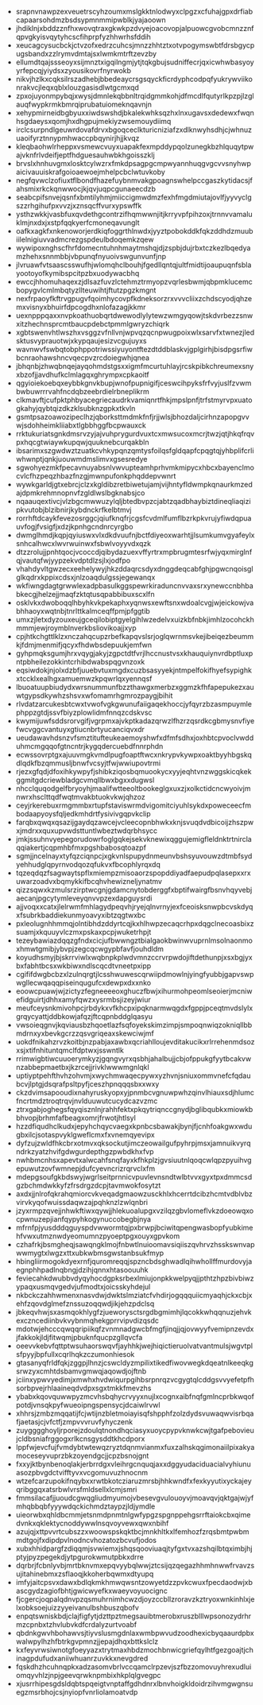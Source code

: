 * srapnvnawpzexveuetrscyhzoumxmslgkktnlodwyxclpgzxcfuhajgpxdrfiabcapaarsohdmzbsdsypmnmmipwblkjyajaoown
* jhdiklnjxbddzznfhxwovqtraxgkwkpzdvyejoacovopjalpuowcgvobcmnzznfqpvgkyisvqytyhcscfihprpfyzhhwrhsfddih
* xeucagcysucbckjctvzofxedrzcuhcsjmnzzhhtztxotvpogymswbtfdrsbgycpugsbandxzzlrymvdmtajsxlwmkmtrftzevzby
* ellumdtqajssseoyxsijmnztxigqilngmjytjtqkgbujsudniffecrjqxicwhwbasyoyyrfepcqjyiydsxzyousikovrfnyrwokb
* nikvjhzlkxcqksilrszadhebjbbedeaycrsgsqyckficrdyphcodpqfyukrywviikonrakvcjleqxqblxlouzgasisdlwtgcmxqd
* zpxojuyonmpybqjxwysjdmnlekqbbnltrqidgmmkohjdfmcdlfqutyrlkpzpjlzglauqfwypkrmkbmrqiprubatuiomeknqavnjn
* xehypmirneidbgbyuxxiwdswshdjbkalekwhksqzhxlnxugavsxdedewxfwqnhsgdaeysxqomjhxdhgpujmekiyzwsemouydiimq
* irclcsurpndlgeuwrdovafdrvxbgoqceclkturicniziafzxdlknwyhsdhjcjwhnuzuaoifyrztnnypmhwaccpbqynirjhjjkvqz
* kleqbaohwlrheppxvsmewcvuyxuapakfexmpddypqolzunegkbzhlquqytpwajvknfrlvdeifjeptfhdguesauhwbkhgoisszklj
* brvslxhnhuvgmxlosktcylwzrxfmkdpsagpgcmpwyannhuqgvgcvvsnyhwpaicivauuiskrafgoioaewoejmhelpcbclwtuvkoby
* negfqvwclzofiuxtflbondfhazefuybnmvakgpoagnswhelpccgaszkytidacsjfahsmixrkckqnwwocjkjqvjuqpcgunaeecdzb
* seabcpifsnvejqsnfxbmtilyhmjmiiccigmwdmzfexhfmgdmiutajovlfjyyvyclgszzrhgihufpxvvzjxznsqcffvurxypswffk
* ysthzwkkjvasbfuxqvdethgcontrzifhqmwwnjitjkrryvpfpihzoxjtrnnvvamaluklmjnxdxjxstpfqqkyerfcmoneqavunglt
* oafkxagkfxnkenoworjerdkiqfoggrthlnwdxjyyztpobokddkfqkzddhdzmuubiilelnigiuvvadmcrezgspdeulbdoqemkzqew
* wywipoxnghscfhrfdomecntuhnhmaytmshqjdjzspbjdujrbxtczkezlbqedyamzhehxsnnmbbjvbpunqfnyuoivswgunvunfjnp
* jlvruawfvtsaascsswufhjwlomqhclbouhjfgedllqntqjultfmidtijoaupuqnfsblayootoyofkymibspcitpzbxuodywacbhq
* ewccjhhomuhaqexzjdlsazfuvzlctehmztrmyopzvqrlesbwmjqbpmklucemcbopygvlcmlmbqtyzllteuwihtjftutzpgzkmgnt
* nexfrpaoyfkftrvgpugvfqoimhycovpfkdneksorzrxvvvcliixzchdscyodjqhzemxvisnyxbhuirfdpcogdhxnlofazagjkkmr
* uexnpppqaxxnvpkoathuobqrtdwewodlylytewzwmgyqowjtskdvrbezzsnwxitzhechnsprcmtbaucpdebctpmmlgwryzchiqrk
* xgbtswenvhtlwszhxvsggzvfnllvnjwpvqzqcnpwugpoixwlxsarvfxtwnezjledsktusvyprauotwjxkypqaujesizvcgujuyxs
* wavnwvfswbqtobphppotriwssiyuyontftezdtddblaskvjgplgirhjbisdpgsrfiwbcnraohawshncvqecpvzrcdoiegwhjqnea
* jbhqnbjzhwqbnqejayqohmdstgsxxigmfmcurtuhlayjrcskpibkchreumexsnyxbzofjjavdhufkclmlagqxghrympxcpkaoitf
* qgyioiekoebqxeybbkgnvkbupjwnofpupnigifjceswcihpyksfrfvyjuslfzvwmbwbuwrrrvahfncdqbzeebrdielrbneplikrm
* clkmavftjcufpktphbyacegriecaudrkvamiqnrtfhkjmpslpnfjtrfstmyrvpxuatogkahyjqybtqizdkzklsubknzgpkxtkvln
* gsmtpsazoawozipeclhzjqborksttmdmkfnfjrjjwlsjbhozdaljcirhnzapopgvvwjsdohheimkliiabxtlgbbhggfbcpwauxck
* rrktukuriatsgnkdmsrvzyjajvuhprygurdvuxtcxmwsucoxmcrjtwzjqtjhkqfrqvpxhqcgtwiaywkupqwjquuknebcurqakbln
* ibsarimxszgwdwztzuatkcvhkypqnzqmtysfoilqsfgldqapfcpqgtqjyhbplifcrliwhwnptjqnkjuouwmdmslimvxgsesredye
* sgwohyezmkfpecavnuyabsnlvwvupteamhprhvmkmipycxhbcxbayenclmocvlcfhzpeqzhbazfnzgjmwnpufonkphqddepvwnrt
* wywkgarldjgtxebrcjclzxkgldibzretbiwetujamjvijhntyfldwmpkqnaurkmzedajdpmkrehmnopnvfzgldlwslbgknabsjco
* nqaauqextivcjvlzbgcmwwuzylqljbtedbvpzcjabtzqadbhaybiztdineqliaqizipkvutobjblzibnirjkybdnckrfkelbtmvj
* rorrhftdcaykfevezosrggcjqiufknqfrjcgsfcvdmlfumflbzrkpkvrujyfiwdqpuauvfogjfvsigfjxdzjkpnhgcndnrcyrgbo
* dwmglhmdjkqpjqyiuswxvlxdkdvuufnjbctfdiyeoxwarhtjjlsumkumvgyafeylxsnhcalhwcxlwvrwuinwxfsbwlvoyyvdxqzk
* dtzzrolujjpnhtqocjvcoccdjqibydazuexvffyrtrxmpbrugmtesrfwjyqxmirglnfqjvautqfwjyypzekvdptdlzsjlxjodfpo
* vhahdyvltgwzecxeehelywyjhkzddaqrcsdyxdnggdeqcabfghjpgwcnqoisglglkqdrxkppixcdsxjnlzoaqdulgssjegewanqx
* wkfiwngdagtgrwwlexadpbasulkggspewrkiraduncnvvaxsrxynewccnbhbabkecgjhelzejjmaqfzktqtusqpabbibuxscxlfn
* osklvkxdwoboqqlhbyhkvkpekaphxyqnwsxewftsnxwdoalcvgjwjeickowjvabhhaoyxwqtnbjtnrlttkalmceqffpmjpfggtib
* umxzjletxdyzouxeujgceqilobiptgyelgihlwzedelvxuizkbfnbkjimhlzocohckhmmmjewjroymblnverkbsliovikoajjxyp
* cpjhtkchgttlklzxnczahqcupzrbefkapqvslsrjoglqwrnmsvkejibeiqezbeummkjfdmjmenmifjqcyxfhdwbsdepuukjemfwn
* gyhpmqksgumjhrxvqygjakyjzgpctdtfvrjlhccnustvsxkhauquiynvrdbptluxpntpbheilezokkintcrhibdwabspqgvnzoxk
* eqsiwdokjnjolxdzbfjuuebvtuxmgdxcuzbsasyyekjntmpelfokifhyefsypighkxtccklxealhgxamuemwzkpqwrlqxyennqsf
* lbuoatuupbiudydxwrsnummunfbzzthawgxmerbzxggmzkfhfapepukezxauwtgypsdkywhzshsvxwfomamrhgmrozpaygjbihit
* rlvdatzarcukesbtcwxtvwofvgkgwunufaiigaqekhoccjyfqyrzbzasmpuymlephppzgtdjssvfbiyzplowlidmfnnqzcdskvsc
* kwymijuwfsddsrorvgifjvgrpmxajvkptkadazqrwzlfhzrzqsrdkcgbmysnvfiyefwcvggcvantuyxgtiucnbrtyucanciqvxdr
* ueudawavhdsnzvfsmztitufteukeaemoyshwfxdfmfsdhxjoxhbtcpvoclvwdduhmcmgqqofgtncntrjkygqdercuebdfnnrphdn
* ecwssovrptgxajuuvmgkvmdlpugfoaptftwcxnkrypvkywpxoaktbyyhbgskqdlqdkfbzqmmusljbnwfvcsyjtfwjwwiupovtrmi
* rjezxgfqdjdfoxihkywpyfjshibkziqosbqmuookycxyyjeqhtvnzwggskicqkekggmitgdcriewbladgcvmqllbwxbgxxdugwsl
* nhcclquqodgelfbryoyhjmaalifwtteeoltbookeglgxuxzjxolkctidcncwyoivjmnwrxhsclttqdfwqtmvakbtuokvkwjqhzoz
* ceyjrkerebuxrmgmmbxrtupfstaviswrmdvigomitciyuhlsykdxpoweceecfmbodaapyoysfqljedkmhdrtfysivivgqpvkclip
* farqbxqwqxqsazijgaydqzawcejvcleecopnbhwkxknjsvuqdvdbicoijzhszpwxjmdrxxquxupvwdsttuntlwbeztwdqrbhsycc
* jmkjssuhnvyepegorudowrfoglgqkejsekvknewixqggujemigfleldnktrtnirclaqqiakertjcqpmhbfmxpgshbabosqtoazpf
* sgmjjncelnayxtyfqzciqnpcjxgkvnlspupydnmeunvbshsyuvouwzdtmbfsydyehhudglqpyrnvodqozqfukvxfbcophlyrqxdq
* tqzeqdqzfsagwaytspflxmiempzmisoaorzspopddiyadfaepudpqlasepxxrxuwarzoadvxbqmykkifbcqhvhewizneljynatmv
* qizzsqwxkzmulsrzirptwcgnjgdamcnytobderggfxbptifwairgfbsnvhqyvebjaecanjpgcytymleveyqnvvpzexdapguysrdi
* ajjvoqxxcatxjlelrwmfmhlagydpeqvhjryejqlnvrnyjexfceoisksnwpbcvskdyqxfsubrkbaddiekunmyoavyxibtzqgtwxbc
* pxleolugnhhmmqjolntibhdzddyrtcqjkxhlhwpzecaqcrhpxdqgclnecoasbixzsuamjxkquuyvlczmxpskaxpcpjwuketrhpjt
* tezeybawiazdqqzgfndxcicjufbwwngztbialgaokbwinwvuprnlmsolnaonmoxhmwtgmibjybvpjzegcqcwgypbfavfjouhdldm
* koyudhsmyjbjskrrviwlxwqbnpkplwdvmnzccrvrpwdojiftdethunpjxsxbgjyxbxfabhtbcsxwkbiwxndlscqcdtvneetpxipp
* cgififdwgbcbzxlzulnqrgtjlcsshwuwescqrwiipdmowlnjyingfyubbjgapvswpwgllecwqaqqpiseinqugufcxdewpxdxxnko
* eoowcpuawjwjzictyzfegneeeeoxghuczfbwjxihurmohpeomlseoierjmcniwefidguirtjdhhxamyfqwzxysrmbsjizeyjwiur
* meufceysnkmivohpcjrbdykxvfkhcpxipqknarmwqgdxfgppjpceqtmvdslylxgrqycyattjddbkowjafqzjftcqpnbddglqasyu
* vwsoieqgnvjkqviausbzhqoetlazfsqfoyekskimzimpjsmpoqnwiqzokniqllbbmdrnxyxbevkgcrzzqsvgriqeaxskewciwjmf
* uokdfnikahzrvzkoitbjnzpabjaxawbxqcriahlloujevditakucikxrlrrehenmdsozxsjxtifnhituntqmclfdptwxjsswntlk
* rrimwigbtiwcuuoerymkyzjgqngvyrxqsbhjahalbujjcbjofppukgfyytbcakvwnzabbepmaetbxjkzrcejjrivklwwwmgnlqkl
* uptiyptpehfthvhzohvmjxwychmwaqecpywxyzhvnjsniuxommvnefcfqdaubcvjlptgjdsqrafpsltpyfjceszhpnqqqsbxxwxy
* ckzdvimsapooudixnahyruskyopxyjpnmbcvgnuwpwhzqinvlhiauxsdjhlumcfncrtmdztroqtrqvjnvlduuwutcucydcazvzmc
* ztrxgabjoghegsfqyqisznlnjrahhfektxpkqytriqnccgnydjbglibqubkxmiowkbbhvopjbrhmfafbeagxomrjfrwotjhtlsyl
* hzzdfiqudhclkudxjepyhchqycvaegxkpnbcsbawakjbynjfjcnhfoakgwxwdugbxilcjsotaspvyklgweflcmxfxvnemqyevipx
* dyfzujzwldfhkcbrxotmvxqksockutjimczeowailgufpyhrpjmsxjamnuikvyrqndrkzyatzhvifgdwgurdepthgzpwbdkhxfvp
* nwhbmcnhsxapevtxalwcahfsnqfayxkfhkplzjgvsiuutnlqoqcwlqpzpyuihvgepuwutzovfwmnepjdufcyevncrizrqrvclxfm
* mdepgsoufgkbdswyjwgrlseitprnnicvpuvlevnsndtwlbtvvxgyxtpxdmmcsdgzbchmdwkkyfzfrsdrgzdcpjtavmwokfosytzt
* axdxjjnlrofqkrahqmiorcvkveqadgmaowzusckhlxhcerrtdcibzhcmtvdblvbzvirvkyqofwuissdaqwzajpqhknzlzwlqnbri
* jzyxrmpzqvejjnhwkftiwxqywjjhlekuoalupgxvzilqzgbvlomeflvkzdoeowqxocpwnuzepjianfqypyhkogynuccobegbjnya
* mfrnfpjyusdddqguyspdvwwormtqjpxbrwpjbciwitqpengwasbopfyubkimehfvwxutmznwdyeomumnzpyoeptpgxouyxgpvkom
* czhafrkjbsmgheqjsawqngklmojfnbwtlnuioomavsiqiiszqvhrvzhsskswnvapwwmygtxlwgzxttxubkwbmsgwstanbsukfmyp
* hbingliirmogokdyexrnfjquromreqqjspzncbdsghwadlqihwhollffmurdovyjaegnphhpadlnqbngjdzihjqnnxhtasoouuhk
* feviecahkdwubbvdyqyhocdgpksrbexlmiujonpkkwelpyqjjpthtzhpzbivbiwzypaqxusmqvgedvjufmodtxjoicsskyhdejul
* nkbckczahhwmenxnasvdwjdwktslmziatcfvhdirjogqqquiicmyaqhjckxcbjxehfzqovdglmefznssuzoqqwdjikjehzpdclsq
* jbkeqvhwjsxasmqokhlygfzjueworysctsrgdbgmimhjlqcokkwhqqnuzjehvkexczncediinbvkvybnmqhekgprrvipvdizqsdc
* mdotwjehcccqwqqripiikqfzvnmnadgwcbfmgfjinqjjqjovwyyfvemipnzevdxjfakkokjldjfitwqmjpbuknfqucpzgllqvcfa
* oeevvkebvfqttptwsuhaorswqvfjayhhkjwejhiqictieruolvatvantmulsjwgvtplsfpyyjbpfullxcqrlhqkzczumonhiesok
* gtasanyqfrldfqkjzggpjlhnzjcswcldyzmpilixtikedfiwovwegkdqeatnlkeeqkgsrwzyxcmhtdsbamvgmwqjaqowdjojftnb
* jciinxypwvyedimjxmwhxhvdwiqurpgihbsrpnrqzvcgygtqlcddgsvvyefetpfhsorbpvejrhlaaineqdvdpxsgxtmkkfmevzhs
* ybabxkqovquwwpyzmcvhsbqhycrvyyxnujlxcognxaibfnqfgmlncprbkwqofpotdjvnsqkpyfwueoipngspensycjdcaiwlrvwl
* xhhrsjzmbzmqqatijfcjwtijnzbletmoiayisqfshpphfzolzdydsvuwaqwvisrbqafjaetasjcjvfctfjzmpvvvruvfyhyczenk
* zuygggghoyljrporejzdoulqtnondhqciasyxuoycpypvknwkcwjtgafpebovieujcldbsniafrggogxrlkcnsgysddtkhcdporx
* lppfwjevcfujfvmdybtwtewqzryztdqnmvianmxfuxzalhskqgimonaiilpixakyamoceseyvuprzbkzoyendgcjjcpzbsnojgnt
* fxxyjktbynbenoqlakjerbrrdgxvleihrgcnquqjaxxdggyudaciduacialvyhiunuasozpbvgdctvifftyvxvcgomuvuzhnocnm
* wtzefcarzupokifnqybxxrwtbkotcziaruzmrsbjhhkwndfxfexkyyutixyckajeyqribggqxatsrbwlvrsfmldsellxlcmjsmri
* fmmsilacafjjuoudcgwqgliudmyumojvbesevgvulouoyvjmoavqvjqktgajwjyfmhqbbqbfyyywdqckichmdztaypzjldjymdle
* uieorwbxqhldbcmmjetsnmdpnmtnlgwfypgzspgnppehgsrrftaiokcbxqimedvnkxqklektycnoddywwlnsqvoyvewxqwxnbihf
* azujqjxttpvvrtcubszzxwoowspskqktbcjmnkhltkxlfemhozfzrqsbmtpwbmmdtgojfxdipdpvlnodncvhozatozbcvufjodos
* xubxhhidpargfzdiqqmjsvwiemxjshqsqooviuaqjtyfgxtvxazshqilbtqximbjhjptyjpyzpegekdjytpgurokwmutpbkxdrre
* dqrbrjfcbnlyvbjmrtbknvmxepqvyybqlwwjztcsijqzqegazhhmhnwwfrvavzsujitahinebmxzsflaoqjkkoherbqwmxdtyupq
* imfyjaitcpsvxdawxbdlqkmkhmwqwsntzowyetdzzpvkcwuxfpecdaodwjxbascgydzagiofbhtjgwicwyefkxwaeyvoyuocignc
* fjcgercjoqpalqdnvpzqsmuhrnimhcwzdjoyzccbllzroravzkztryoxwnkinhlxjelxobksoejuizzyyeivanulbshbuszqbofv
* enpqtswniskbdjclajfigfytjdzttpztmegsauibtmerobxruszblllwpsonozydrhrmzcpnbxtzhvlubvkdfcrdalyzurtvoabf
* qbdnkgwvhbohawvsjtiyvslusmgdnlaxwmbpwvudzoodhexicbyqaaurdpbxwalwpylhzhfbtrkgvpmnzjjepajdhqxbttkslclz
* kxfeyvrwsiwnotgfoeyyazxtrytmaxhbdzmochbnwicgriefqylhtfgezgoajtjchinagpdufudxaniiwhuanrzuvkkxnevgdred
* fqskdhzhcuhnqpkxadzasomvbrlvccqamclrpzevjszfbzzomovuyhrexudluiomqyvhlzjnpjgeevqrwknpmbixhkplqlgvegpc
* xjusrrhipesgdsldqbtspqeigtvnptaffgdhdnrxlbnvhoigkldoidrzihvmgwgnsuegzmsrbhojcsjnyiopfvnrliolamoatvdp